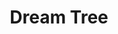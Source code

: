 ---
pid: LLG81
title: Dream Tree
location_transcription: in any park in Germantown or Philly
zipcode: '18966'
outside_phl: 'Southampton PA '
neighborhood: 
age: '16'
age_range: 13-19
instagram: 
image_file_name: LLG_81.jpg
proposal_transcription: |-
  sculpted

  little hooks to hang papers off of

  people in the community write their dreams and wishes to hang on the tree (community effort; can be renewed/replaced every month or so)

  * dreams + wishes about the community and important events taking place nowadays
topic: Neighborhoods,Unity,Uplifting,Youth
topic_summary: 0, 0, 0, 0
type: Interactive,Tree,Shrine,Sculpture Statue
keywords_other: dreams, wishes, community, suggestions, future
credit: Jessica Young
image_labels: 
twitter: 
facebook: 
permalink: "/monuments/llg81/"
layout: item-page
---